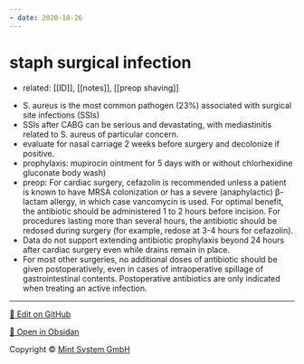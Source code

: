 ```yaml
---
- date: 2020-10-26
---
```


# staph surgical infection

- related: [[ID]], [[notes]], [[preop shaving]]

<!-- staph aureus, prevent surgical site infection ppx, preop, postop -->

- S. aureus is the most common pathogen (23%) associated with surgical site infections (SSIs)
- SSIs after CABG can be serious and devastating, with mediastinitis related to S. aureus of particular concern.
- evaluate for nasal carriage 2 weeks before surgery and decolonize if positive.
- prophylaxis: mupirocin ointment for 5 days with or without chlorhexidine gluconate body wash)
- preop: For cardiac surgery, cefazolin is recommended unless a patient is known to have MRSA colonization or has a severe (anaphylactic) β-lactam allergy, in which case vancomycin is used. For optimal benefit, the antibiotic should be administered 1 to 2 hours before incision. For procedures lasting more than several hours, the antibiotic should be redosed during surgery (for example, redose at 3-4 hours for cefazolin).
- Data do not support extending antibiotic prophylaxis beyond 24 hours after cardiac surgery even while drains remain in place.
- For most other surgeries, no additional doses of antibiotic should be given postoperatively, even in cases of intraoperative spillage of gastrointestinal contents. Postoperative antibiotics are only indicated when treating an active infection.


<hr>

[📝 Edit on GitHub](https://github.com/Mint-System/Knowledge/blob/master/staph%20surgical%20infection.md)

[📂 Open in Obsidan](obsidian://open?vault=Knowledge%20Mint%20System&file=staph%20surgical%20infection.md ':target=_self')

<footer>Copyright © <a href="https://www.mint-system.ch/">Mint System GmbH</a></footer>